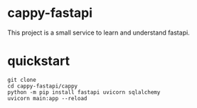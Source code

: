 # cappy-fastapi
This project is a small service to learn and understand fastapi.

# quickstart
```shell
git clone 
cd cappy-fastapi/cappy
python -m pip install fastapi uvicorn sqlalchemy
uvicorn main:app --reload
```


